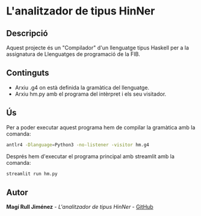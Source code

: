 # L'analitzador de tipus HinNer

## Descripció
Aquest projecte és un "Compilador" d'un llenguatge tipus Haskell per a la assignatura de Llenguatges de programació de la FIB.

## Continguts

- Arxiu .g4 on està definida la gramàtica del llenguatge.
- Arxiu hm.py amb el programa del intèrpret i els seu visitador.

## Ús

Per a poder executar aquest programa hem de compilar la gramàtica amb la comanda:

```bash
antlr4 -Dlanguage=Python3 -no-listener -visitor hm.g4

```
Després hem d'executar el programa principal amb streamlit amb la comanda:

```bash
streamlit run hm.py
```

## Autor

**Magí Rull Jiménez** - *L'analitzador de tipus HinNer* - [GitHub](https://github.com/magiiiks/LP_FIB)